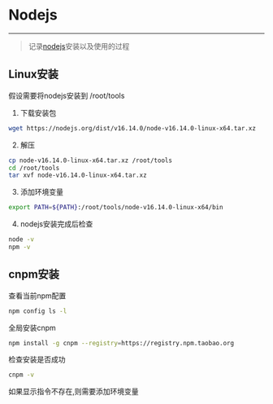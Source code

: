 # Nodejs
---
> 记录[nodejs](https://nodejs.org/en/)安装以及使用的过程  

## Linux安装

假设需要将nodejs安装到 /root/tools

1. 下载安装包
``` bash
wget https://nodejs.org/dist/v16.14.0/node-v16.14.0-linux-x64.tar.xz
```

2. 解压
``` bash
cp node-v16.14.0-linux-x64.tar.xz /root/tools
cd /root/tools
tar xvf node-v16.14.0-linux-x64.tar.xz
```

3. 添加环境变量
``` bash
export PATH=${PATH}:/root/tools/node-v16.14.0-linux-x64/bin
```

4. nodejs安装完成后检查
``` bash
node -v
npm -v
```

## cnpm安装

查看当前npm配置

``` bash
npm config ls -l
```

全局安装cnpm

``` bash
npm install -g cnpm --registry=https://registry.npm.taobao.org
```

检查安装是否成功

``` bash
cnpm -v
```

如果显示指令不存在,则需要添加环境变量
